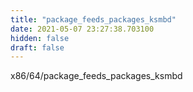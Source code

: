 ```yaml
---
title: "package_feeds_packages_ksmbd"
date: 2021-05-07 23:27:38.703100
hidden: false
draft: false
---
```


x86/64/package_feeds_packages_ksmbd

